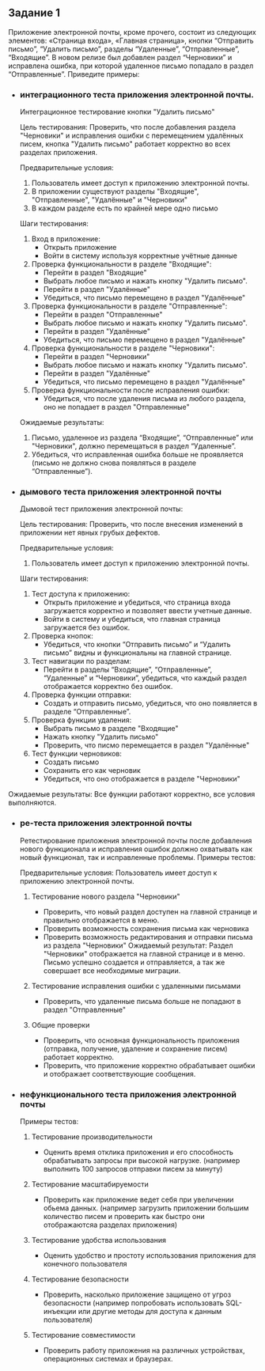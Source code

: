 ## Задание 1

Приложение электронной почты, кроме прочего, состоит из следующих элементов:  «Страница входа», «Главная страница», кнопки “Отправить письмо”, “Удалить письмо”, разделы “Удаленные”, “Отправленные”, “Входящие”. В новом релизе был добавлен раздел “Черновики” и исправлена ошибка, при которой удаленное письмо попадало в раздел “Отправленные”. Приведите примеры:

- ### интеграционного теста приложения электронной почты.
    Интеграционное тестирование кнопки "Удалить письмо"

    Цель тестирования:
    Проверить, что после добавления раздела "Черновики" и исправления ошибки с перемещением удалённых писем, кнопка "Удалить письмо" работает корректно во всех разделах приложения.

    Предварительные условия:
    1. Пользователь имеет доступ к приложению электронной почты.
    2. В приложении существуют разделы "Входящие", "Отправленные", "Удалённые" и "Черновики"
    3. В каждом разделе есть по крайней мере одно письмо

    Шаги тестирования:
    1. Вход в приложение:
       - Открыть приложение
       - Войти в систему используя корректные учётные данные
    2. Проверка функциональности в разделе "Входящие":
       - Перейти в раздел "Входящие"
       - Выбрать любое письмо и нажать кнопку "Удалить письмо".
       - Перейти в раздел "Удалённые"
       - Убедиться, что письмо перемещено в раздел "Удалённые"
    3. Проверка функциональности в разделе "Отправленные":
       - Перейти в раздел "Отправленные"
       - Выбрать любое письмо и нажать кнопку "Удалить письмо".
       - Перейти в раздел "Удалённые"
       - Убедиться, что письмо перемещено в раздел "Удалённые"
    4. Проверка функциональности в разделе "Черновики":
       - Перейти в раздел "Черновики"
       - Выбрать любое письмо и нажать кнопку "Удалить письмо".
       - Перейти в раздел "Удалённые"
       - Убедиться, что письмо перемещено в раздел "Удалённые"
    5. Проверка функциональности после исправления ошибки:
       - Убедиться, что после удаления письма из любого раздела, оно не попадает в раздел "Отправленные"

    Ожидаемые результаты:
    1. Письмо, удаленное из раздела “Входящие”, “Отправленные” или "Черновики", должно перемещаться в раздел “Удаленные”.
    2. Убедиться, что исправленная ошибка больше не проявляется (письмо не должно снова появляться в разделе “Отправленные”).


- ### дымового теста приложения электронной почты
  Дымовой тест приложения электронной почты:

  Цель тестирования:
  Проверить, что после внесения изменений в приложении нет явных грубых дефектов.

  Предварительные условия:
  1. Пользователь имеет доступ к приложению электронной почты.

  
  Шаги тестирования:
  1. Тест доступа к приложению:
     - Открыть приложение и убедиться, что страница входа загружается корректно и позволяет ввести учетные данные.
     - Войти в систему и убедиться, что главная страница загружается без ошибок.
  2. Проверка кнопок:
     - Убедиться, что кнопки “Отправить письмо” и “Удалить письмо” видны и функциональны на главной странице.
  3. Тест навигации по разделам:
     - Перейти в разделы “Входящие”, “Отправленные”, “Удаленные” и “Черновики”, убедиться, что каждый раздел отображается корректно без ошибок.
  4. Проверка функции отправки:
     - Создать и отправить письмо, убедиться, что оно появляется в разделе “Отправленные”.
  5. Проверка функции удаления:
     - Выбрать письмо в разделе "Входящие"
     - Нажать кнопку "Удалить письмо"
     - Проверить, что писмо перемещается в раздел "Удалённые"
  6. Тест функции черновиков:
     - Создать письмо
     - Сохранить его как черновик
     - Убедиться, что оно отображается в разделе "Черновики"

Ожидаемые результаты:
Все функции работают корректно, все условия выполняются.


- ### ре-теста приложения электронной почты
  Ретестирование приложения электронной почты после добавления нового функционала и исправления ошибок должно охватывать как новый функционал, так и исправленные проблемы.
  Примеры тестов:
  
  Предварительные условия:
  Пользователь имеет доступ к приложению электронной почты.

  1. Тестирование нового раздела "Черновики"
     - Проверить, что новый раздел доступен на главной странице и правильно отображается в меню.
     - Проверить возможность сохранения письма как черновика
     - Проверить возможность редактирования и отправки письма из раздела "Черновики"
     Ожидаемый результат: Раздел "Черновики" отображается на главной странице и в меню. Письмо успешно создается и отправляется, а так же совершает все необходимые миграции.

  2. Тестирование исправления ошибки с удаленными письмами
     - Проверить, что удаленные письма больше не попадают в раздел "Отправленные"
    
  3. Общие проверки
     - Проверить, что основная функциональность приложения (отправка, получение, удаление и сохранение писем) работает корректно.
     - Проверить, что приложение корректно обрабатывает ошибки и отображает соответствующие сообщения.


- ### нефункционального теста приложения электронной почты
  Примеры тестов:
  1. Тестирование производительности
     - Оценить время отклика приложения и его способность обрабатывать запросы при высокой нагрузке. (например выполнить 100 запросов отправки писем за минуту)
       
  2. Тестирование масштабируемости
     - Проверить как приложение ведет себя при увеличении обьема данных. (например загрузить приложении большим количество писем и проверить как быстро они отображаютсяа разделах приложения)
       
  3. Тестирование удобства использования
     - Оценить удобство и простоту использования приложения для конечного пользователя

  4. Тестирование безопасности
     - Проверить, насколько приложение защищено от угроз безопасности (например попробовать использовать SQL-инъекции или другие методы для доступа к данным пользователя)

  5. Тестирование совместимости
     - Проверить работу приложения на различных устройствах, операционных системах и браузерах.
